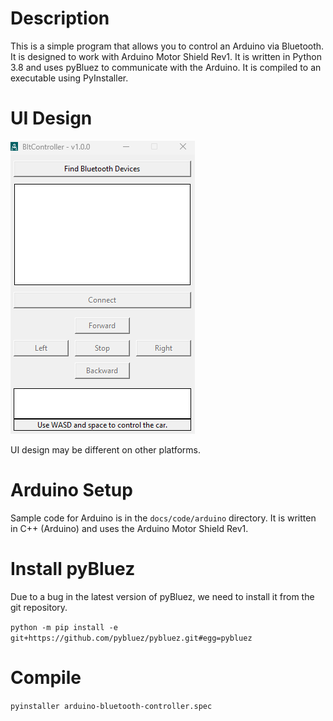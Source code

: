 # Description

This is a simple program that allows you to control an Arduino via Bluetooth. It is designed to work with Arduino Motor
Shield Rev1.
It is written in Python 3.8 and uses pyBluez to communicate with the Arduino. It is compiled to an executable using
PyInstaller.

# UI Design
![ui-windows](./docs/assets/ui-windows.png?raw=true "Title")

UI design may be different on other platforms.

# Arduino Setup
Sample code for Arduino is in the `docs/code/arduino` directory. It is written in C++ (Arduino) and uses the Arduino Motor Shield Rev1.

# Install pyBluez

Due to a bug in the latest version of pyBluez, we need to install it from the git repository.

```python -m pip install -e git+https://github.com/pybluez/pybluez.git#egg=pybluez```

# Compile

```pyinstaller arduino-bluetooth-controller.spec```